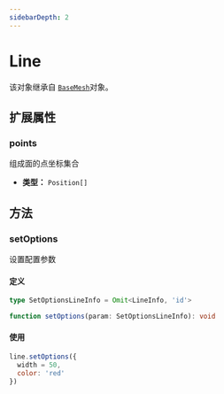 ```yaml
---
sidebarDepth: 2
---
```


# Line

该对象继承自 [`BaseMesh`](./BaseMesh.html)对象。

## 扩展属性

### points

组成面的点坐标集合

- **类型：** `Position[]`

## 方法

### setOptions
设置配置参数

#### 定义
```ts
type SetOptionsLineInfo = Omit<LineInfo, 'id'>

function setOptions(param: SetOptionsLineInfo): void
```

#### 使用
```js
line.setOptions({
  width = 50,
  color: 'red'
})
```
